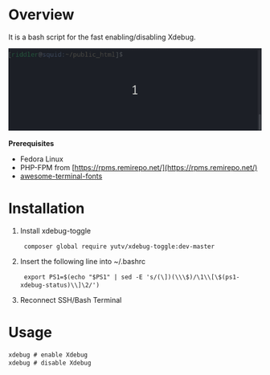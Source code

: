 # Overview

It is a bash script for the fast enabling/disabling Xdebug.

![](xdebug.gif)

**Prerequisites**
- Fedora Linux
- PHP-FPM from [https://rpms.remirepo.net/](https://rpms.remirepo.net/)
- [awesome-terminal-fonts](https://github.com/gabrielelana/awesome-terminal-fonts)

# Installation

1. Install xdebug-toggle

        composer global require yutv/xdebug-toggle:dev-master

2. Insert the following line into ~/.bashrc    

        export PS1=$(echo "$PS1" | sed -E 's/(\])(\\\$)/\1\\[\$(ps1-xdebug-status)\\]\2/')

3. Reconnect SSH/Bash Terminal 
    
# Usage
    
    xdebug # enable Xdebug
    xdebug # disable Xdebug
